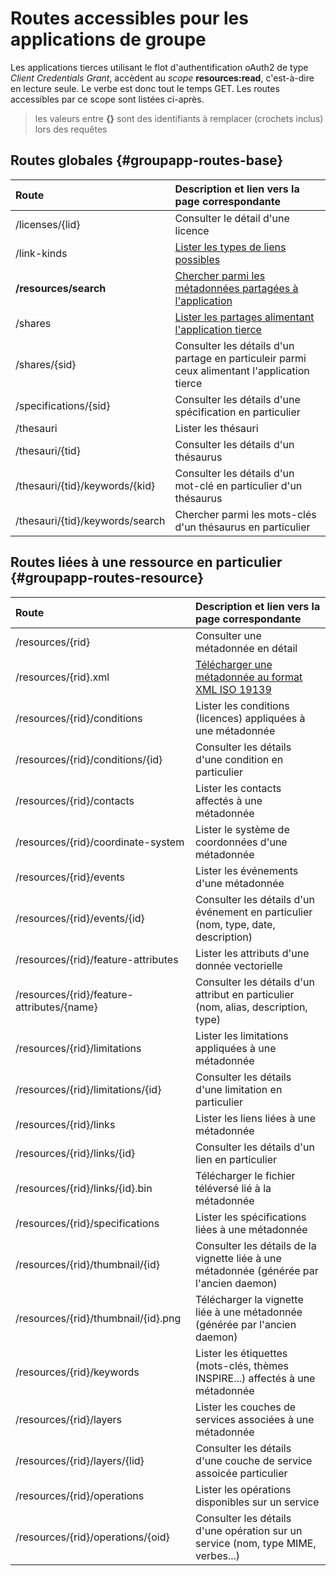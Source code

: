 # Routes accessibles pour les applications de groupe

Les applications tierces utilisant le flot d'authentification oAuth2 de type _Client Credentials Grant_, accèdent au _scope_ **resources:read**, c'est-à-dire en lecture seule. Le verbe est donc tout le temps GET. Les routes accessibles par ce scope sont listées ci-après.

> les valeurs entre **{}** sont des identifiants à remplacer (crochets inclus) lors des requêtes

## Routes globales {#groupapp-routes-base}

| Route                  | Description et lien vers la page correspondante |
| :--------------------- | :--------------------------- |
| /licenses/{lid}        | Consulter le détail d'une licence |
| /link-kinds            | [Lister les types de liens possibles](/links-kinds.md) |
| **/resources/search**   | [Chercher parmi les métadonnées partagées à l'application](/methods.md) |
| /shares                 | [Lister les partages alimentant l'application tierce](/shares.md) |
| /shares/{sid}           | Consulter les détails d'un partage en particuleir parmi ceux alimentant l'application tierce |
| /specifications/{sid}   | Consulter les détails d'une spécification en particulier |
| /thesauri                       | Lister les thésauri |
| /thesauri/{tid}                 | Consulter les détails d'un thésaurus |
| /thesauri/{tid}/keywords/{kid}  | Consulter les détails d'un mot-clé en particulier d'un thésaurus |
| /thesauri/{tid}/keywords/search | Chercher parmi les mots-clés d'un thésaurus en particulier |

## Routes liées à une ressource en particulier {#groupapp-routes-resource}

| Route                  | Description et lien vers la page correspondante |
| :--------------------- | :--------------------------- |
| /resources/{rid}       | Consulter une métadonnée en détail |
| /resources/{rid}.xml   | [Télécharger une métadonnée au format XML ISO 19139](/download/metadata.md) |
| /resources/{rid}/conditions      | Lister les conditions (licences) appliquées à une métadonnée |
| /resources/{rid}/conditions/{id} | Consulter les détails d'une condition en particulier |
| /resources/{rid}/contacts | Lister les contacts affectés à une métadonnée |
| /resources/{rid}/coordinate-system | Lister le système de coordonnées d'une métadonnée |
| /resources/{rid}/events      | Lister les événements d'une métadonnée |
| /resources/{rid}/events/{id} | Consulter les détails d'un événement en particulier (nom, type, date, description) |
| /resources/{rid}/feature-attributes | Lister les attributs d'une donnée vectorielle |
| /resources/{rid}/feature-attributes/{name} | Consulter les détails d'un attribut en particulier (nom, alias, description, type) |
| /resources/{rid}/limitations      | Lister les limitations appliquées à une métadonnée |
| /resources/{rid}/limitations/{id} | Consulter les détails d'une limitation en particulier |
| /resources/{rid}/links          | Lister les liens liées à une métadonnée |
| /resources/{rid}/links/{id}     | Consulter les détails d'un lien en particulier |
| /resources/{rid}/links/{id}.bin | Télécharger le fichier téléversé lié à la métadonnée |
| /resources/{rid}/specifications | Lister les spécifications liées à une métadonnée |
| /resources/{rid}/thumbnail/{id}     | Consulter les détails de la vignette liée à une métadonnée (générée par l'ancien daemon) |
| /resources/{rid}/thumbnail/{id}.png | Télécharger la vignette liée à une métadonnée (générée par l'ancien daemon) |
| /resources/{rid}/keywords | Lister les étiquettes (mots-clés, thèmes INSPIRE...) affectés à une métadonnée |
| /resources/{rid}/layers       | Lister les couches de services associées à une métadonnée |
| /resources/{rid}/layers/{lid} | Consulter les détails d'une couche de service assoicée particulier |
| /resources/{rid}/operations | Lister les opérations disponibles sur un service |
| /resources/{rid}/operations/{oid} | Consulter les détails d'une opération sur un service (nom, type MIME, verbes...) |
